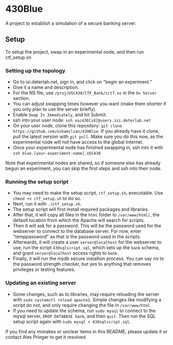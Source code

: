 # 430Blue
A project to establish a simulation of a secure banking server.

## Setup
To setup the project, swap in an experimental node, and then run ctf_setup.sh

### Setting up the topology
- Go to isi.deterlab.net, sign in, and click on "begin an experiment."
- Give it a name and description.
- For the NS file, use `/proj/USC430/CTF_Bank/cctf.ns` in the `On Server` section.
- You can adjust swapping times however you want (make them shorter if you only plan to use the server briefly).
- Enable `Swap In Immediately`, and hit Submit.
- ssh into your user node: `ssh usc430[id]@users.isi.deterlab.net`
- On your user node, clone this repository: `git clone https://github.com/nshamilian/430Blue`. If you already have it clone, pull the latest version with `git pull`. Make sure you do this now, as the experimental node will not have access to the global Internet.
- Once your experimental node has finished swapping in, ssh into it with `ssh blue.[your-experiment-name].USC430`

Note that experimental nodes are shared, so if someone else has already begun an experiment, you can skip the first steps and ssh into their node.

### Running the setup script
- You may need to make the setup script, `ctf_setup.sh`, executable. Use `chmod +x ctf_setup.sh` to do so.
- Next, run it with `./ctf_setup.sh`.
- The setup script will first install required packages and libraries.
- After that, it will copy all files in the `html` folder to `/var/www/html/`, the default location from which the Apache will search for scripts.
- Then it will ask for a password. This will be the password used for the webserver to connect to the database server. For now, enter "temppassword" as that is the password used in the scripts.
- Afterwards, it will create a user `server@localhost` for the webserver to use, run the script `430sqlscript.sql`, which sets up the `bank` schema, and grant `server@localhost` access rights to `bank`.
- Finally, it will run the mydb secure installion process. You can say no to the password strength checker, but yes to anything that removes privileges or testing features.

### Updating an existing server
- Some changes, such as to libraries, may require reloading the server with `sudo systemctl reload apache2`. Simple changes like modifying a script do not, and only require changing the file in `/var/www/html`.
- If you need to update the schema, run `sudo mysql` to connect to the mysql server, `DROP DATABASE bank`, and then `quit`. Then run the SQL setup script again with `sudo mysql < 430sqlscript.sql`.

If you find any mistakes or unclear items in this README, please update it or contact Alex Prieger to get it resolved.